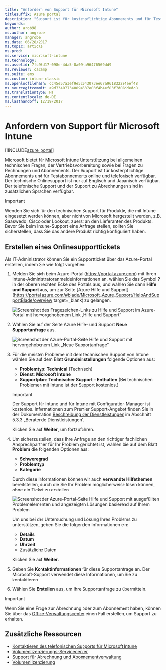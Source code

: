 ```yaml
---
title: "Anfordern von Support für Microsoft Intune"
titlesuffix: Azure portal
description: "Support ist für kostenpflichtige Abonnements und für Testabonnements online und telefonisch verfügbar."
keywords: 
author: arob98
ms.author: angrobe
manager: angrobe
ms.date: 06/28/2017
ms.topic: article
ms.prod: 
ms.service: microsoft-intune
ms.technology: 
ms.assetid: 7fc95d17-098e-4da5-8a09-a96476569dd9
ms.reviewer: cacamp
ms.suite: ems
ms.custom: intune-classic
ms.openlocfilehash: cc45e57a3ef9e5c043073ee67a961832294eef48
ms.sourcegitcommit: a9d734877340894637e03f4b4ef83f7d01ddedc8
ms.translationtype: HT
ms.contentlocale: de-DE
ms.lasthandoff: 12/19/2017
---
```

# <a name="how-to-get-support-for-microsoft-intune"></a>Anfordern von Support für Microsoft Intune

[!INCLUDE[azure_portal](./includes/note-for-both-portals.md)]

Microsoft bietet für Microsoft Intune Unterstützung bei allgemeinen technischen Fragen, der Vertriebsvorbereitung sowie bei Fragen zu Rechnungen und Abonnements. Der Support ist für kostenpflichtige Abonnements und für Testabonnements online und telefonisch verfügbar. Der technische Onlinesupport ist nur auf Englisch und Japanisch verfügbar. Der telefonische Support und der Support zu Abrechnungen sind in zusätzlichen Sprachen verfügbar.

>[!IMPORTANT]
> Wenden Sie sich für den technischen Support für Produkte, die mit Intune eingesetzt werden können, aber nicht von Microsoft hergestellt werden, z.B. Saaswedo, Cisco oder Lookout, zuerst an den Lieferanten des Produkts. Bevor Sie beim Intune-Support eine Anfrage stellen, sollten Sie sicherstellen, dass Sie das andere Produkt richtig konfiguriert haben.

## <a name="create-an-online-support-ticket"></a>Erstellen eines Onlinesupporttickets

Als IT-Administrator können Sie ein Supportticket über das Azure-Portal erstellen, indem Sie wie folgt vorgehen:

1. Melden Sie sich beim Azure-Portal (https://portal.azure.com) mit Ihren Intune-Administratoranmeldeinformationen an, wählen Sie das Symbol **?** in der oberen rechten Ecke des Portals aus, und wählen Sie dann **Hilfe und Support** aus, um zur Seite [Azure Hilfe und Support](https://portal.azure.com/#blade/Microsoft_Azure_Support/HelpAndSupportBlade/overview target=_blank) zu gelangen.

    ![Screenshot des Fragezeichen-Links zu Hilfe und Support im Azure-Portal mit hervorgehobenem Link „Hilfe und Support“](./media/azure-get-support.png)

2. Wählen Sie auf der Seite Azure Hilfe- und Support **Neue Supportanfrage** aus.

    ![Screenshot der Azure-Portal-Seite Hilfe und Support mit hervorgehobenem Link „Neue Supportanfrage“](./media/azure-support-ticket-link.png)
3. Für die meisten Probleme mit dem technischen Support von Intune wählen Sie auf dem Blatt **Grundeinstellungen** folgende Optionen aus:
    - **Problemtyp**: **Technical** (Technisch)
    - **Dienst**: **Microsoft Intune**
    - **Supportplan**: **Technischer Support – Enthalten** (Bei technischen Problemen mit Intune ist der Support kostenlos.)

    >[!IMPORTANT]
    >Der Support für Intune und für Intune mit Configuration Manager ist kostenlos. Informationen zum Premier Support-Angebot finden Sie in der Dokumentation [Beschreibung der Dienstleistungen](https://www.microsoft.com/microsoftservices/services-list.aspx) im Abschnitt 5.3.3 „Beratende Dienstleistungen“.

    Klicken Sie auf **Weiter**, um fortzufahren.
4. Um sicherzustellen, dass Ihre Anfrage an den richtigen fachlichen Ansprechpartner für Ihr Problem gerichtet ist, wählen Sie auf dem Blatt **Problem** die folgenden Optionen aus:
    - **Schweregrad**
    - **Problemtyp**
    - **Kategorie**

    Durch diese Informationen können wir auch **verwandte Hilfethemen** bereitstellen, durch die Sie Ihr Problem möglicherweise lösen können, ohne ein Ticket zu erstellen.

    ![Screenshot der Azure-Portal-Seite Hilfe und Support mit ausgefüllten Problemelementen und angezeigten Lösungen basierend auf Ihrem Problem](./media/support-need-solutions.png)

    Um uns bei der Untersuchung und Lösung Ihres Problems zu unterstützen, geben Sie die folgenden Informationen ein:
    -   **Details**
    - **Datum**
    - **Uhrzeit**
    - Zusätzliche Daten

    Klicken Sie auf **Weiter**.
5. Geben Sie **Kontaktinformationen** für diese Supportanfrage an. Der Microsoft-Support verwendet diese Informationen, um Sie zu kontaktieren.
6. Wählen Sie **Erstellen** aus, um Ihre Supportanfrage zu übermitteln.

>[!IMPORTANT]
>Wenn Sie eine Frage zur Abrechnung oder zum Abonnement haben, können Sie über das [Office-Verwaltungscenter](https://portal.office.com/Support/SupportEntry.aspx) einen Fall erstellen, um Support zu erhalten.

## <a name="additional-resources"></a>Zusätzliche Ressourcen
- [Kontaktieren des telefonischen Supports für Microsoft Intune](phone-support-contact.md)
- [Volumenlizenzierungs-Servicecenter](http://go.microsoft.com/fwlink/p/?LinkID=282016)
- [Support für Abrechnung und Abonnementverwaltung](https://support.office.com/article/Contact-Office-365-for-business-support-Admin-Help-32a17ca7-6fa0-4870-8a8d-e25ba4ccfd4b)
- [Volumenlizenzierung](http://go.microsoft.com/fwlink/p/?LinkID=282015)
